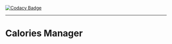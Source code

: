 [![Codacy Badge](https://app.codacy.com/project/badge/Grade/627cf506b8434114b7c21f731181dcf4)](https://app.codacy.com/gh/Craevan/Calories_Manager/dashboard?utm_source=gh&utm_medium=referral&utm_content=&utm_campaign=Badge_grade)

___

# Calories Manager

